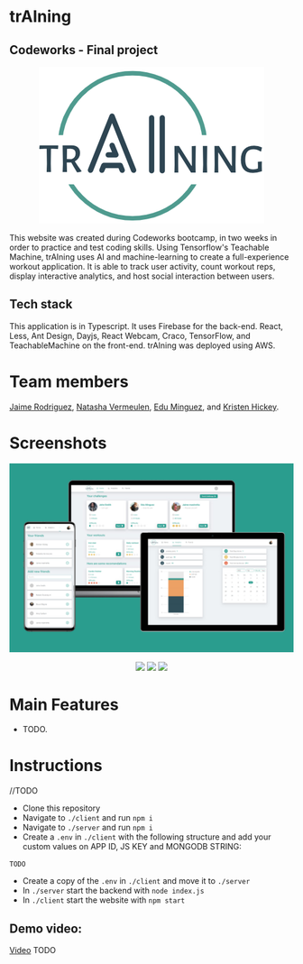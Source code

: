 # trAIning

## Codeworks - Final project

<p align="center">
  <img src="images/training-logo.png" width="400" />
</p>

This website was created during Codeworks bootcamp, in two weeks in order to practice and test coding skills. Using Tensorflow's Teachable Machine, trAIning uses AI and machine-learning to create a full-experience workout application. It is able to track user activity, count workout reps, display interactive analytics, and host social interaction between users.

## Tech stack

This application is in Typescript. It uses Firebase for the back-end. React, Less, Ant Design, Dayjs, React Webcam, Craco, TensorFlow, and TeachableMachine on the front-end. trAIning was deployed using AWS.

# Team members

[Jaime Rodriguez](https://github.com/jaimemastretta), [Natasha Vermeulen](https://github.com/natashajvandam), [Edu Minguez](https://github.com/eduwp90), and [Kristen Hickey](https://github.com/KristenHickey).

# Screenshots

<p align="center">
<a href="images/overview.jpeg"><img src="images/overview.jpeg" width="800"  /></a>
</p>

<p align="center">
<a href="images/workout edu.gif"><img src="images/workout edu.gif" height="400"/></a>
<a href="images/workout natasha.gif"><img src="images/workout natasha.gif" height="400"/></a>
<a href="images/workout jaime.gif"><img src="images/workout jaime.gif" height="400"/></a>
</p>

# Main Features

- TODO.

# Instructions

//TODO

- Clone this repository
- Navigate to `./client` and run `npm i`
- Navigate to `./server` and run `npm i`
- Create a `.env` in `./client` with the following structure and add your custom values on APP ID, JS KEY and MONGODB STRING:

```shell
TODO
```

- Create a copy of the `.env` in `./client` and move it to `./server`
- In `./server` start the backend with `node index.js`
- In `./client` start the website with `npm start`

## Demo video:

[Video](https://youtu.be/nAHyZd0Ej88) TODO
